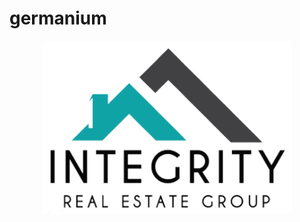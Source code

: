 # germanium




<p align="center" href="https://www.integrityrealtors.org//">
  <img src="HTML/img/hologo.png" width="400" />
</p>






